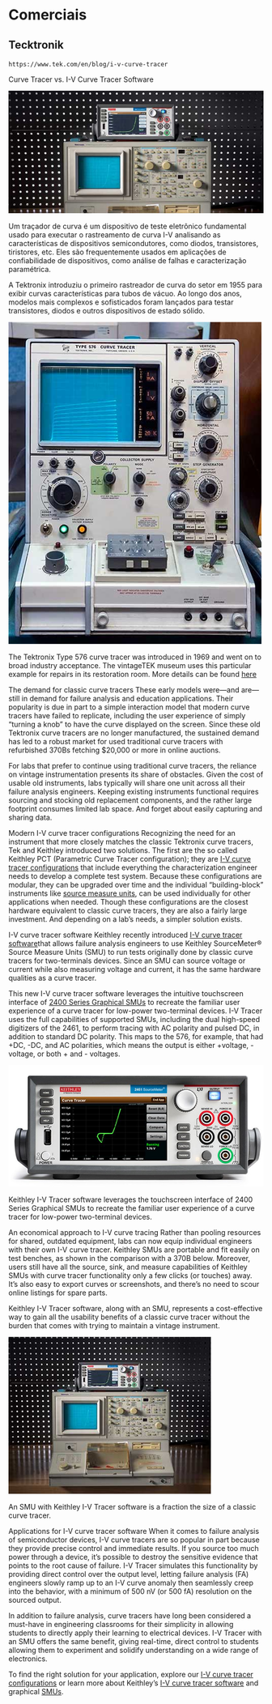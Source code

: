 # Comerciais

## Tecktronik

```Link
https://www.tek.com/en/blog/i-v-curve-tracer
```
Curve Tracer vs. I-V Curve Tracer Software

![004](./img/004.i-v-curve-tracer_Blog-Header.jpg)

Um traçador de curva é um dispositivo de teste eletrônico fundamental usado para executar o rastreamento de curva I-V analisando as características de dispositivos semicondutores, como diodos, transistores, tiristores, etc. Eles são frequentemente usados em aplicações de confiabilidade de dispositivos, como análise de falhas e caracterização paramétrica.

A Tektronix introduziu o primeiro rastreador de curva do setor em 1955 para exibir curvas características para tubos de vácuo. Ao longo dos anos, modelos mais complexos e sofisticados foram lançados para testar transistores, diodos e outros dispositivos de estado sólido.

![005](./img/005.I-V-Curve-Tracer-Vintage-Tektronix.jpg)

The Tektronix Type 576 curve tracer was introduced in 1969 and went on to broad industry acceptance. The vintageTEK museum uses this particular example for repairs in its restoration room. More details can be found [here](https://vintagetek.org/curve-tracers/)

The demand for classic curve tracers
These early models were—and are—still in demand for failure analysis and education applications. Their popularity is due in part to a simple interaction model that modern curve tracers have failed to replicate, including the user experience of simply “turning a knob” to have the curve displayed on the screen. Since these old Tektronix curve tracers are no longer manufactured, the sustained demand has led to a robust market for used traditional curve tracers with refurbished 370Bs fetching $20,000 or more in online auctions.

For labs that prefer to continue using traditional curve tracers, the reliance on vintage instrumentation presents its share of obstacles. Given the cost of usable old instruments, labs typically will share one unit across all their failure analysis engineers. Keeping existing instruments functional requires sourcing and stocking old replacement components, and the rather large footprint consumes limited lab space.  And forget about easily capturing and sharing data.

Modern I-V curve tracer configurations
Recognizing the need for an instrument  that more closely matches the classic Tektronix curve tracers, Tek and Keithley introduced two solutions. The first are the so called Keithley PCT (Parametric Curve Tracer configuration); they are [I-V curve tracer configurations](https://www.tek.com/en/products/keithley/semiconductor-test-systems/parametric-curve-tracer-configurations) that include everything the characterization engineer needs to develop a complete test system. Because these configurations are modular, they can be upgraded over time and the individual “building-block” instruments like [source measure units](https://www.tek.com/en/products/keithley/source-measure-units), can be used individually for other applications when needed. Though these configurations are the closest hardware equivalent to classic curve tracers, they are also a fairly large investment. And depending on a lab’s needs, a simpler solution exists.

I-V curve tracer software
Keithley recently introduced [I-V curve tracer software](https://www.tek.com/en/keithley-i-v-curve-tracer)that allows failure analysis engineers to use Keithley SourceMeter® Source Measure Units (SMU) to run tests originally done by classic curve tracers for two-terminals devices. Since an SMU can source voltage or current while also measuring voltage and current, it has the same hardware qualities as a curve tracer.

This new I-V curve tracer software leverages the intuitive touchscreen interface of [2400 Series Graphical SMUs](https://www.tek.com/en/products/keithley/source-measure-units/2400-graphical-series-sourcemeter) to recreate the familiar user experience of a curve tracer for low-power two-terminal devices. I-V Tracer uses the full capabilities of supported SMUs, including the dual high-speed digitizers of the 2461, to perform tracing with AC polarity and pulsed DC, in addition to standard DC polarity. This maps to the 576, for example, that had +DC, -DC, and AC polarities, which means the output is either +voltage, -voltage, or both + and - voltages.

![006](./img/006.curvetracer_pic2.jpg)

Keithley I-V Tracer software leverages the touchscreen interface of 2400 Series Graphical SMUs to recreate the familiar user experience of a curve tracer for low-power two-terminal devices.

An economical approach to I-V curve tracing
Rather than pooling resources for shared, outdated equipment, labs can now equip individual engineers with their own I-V curve tracer. Keithley SMUs are portable and fit easily on test benches, as shown in the comparison with a 370B below. Moreover, users still have all the source, sink, and measure capabilities of Keithley SMUs with curve tracer functionality only a few clicks (or touches) away. It’s also easy to export curves or screenshots, and there’s no need to scour online listings for spare parts.

Keithley I-V Tracer software, along with an SMU, represents a cost-effective way to gain all the usability benefits of a classic curve tracer without the burden that comes with trying to maintain a vintage instrument.

![007](./img/007.curvetracer_pic2.jpg)

An SMU with Keithley I-V Tracer software is a fraction the size of a classic curve tracer.

Applications for I-V curve tracer software
When it comes to failure analysis of semiconductor devices, I-V curve tracers are so popular in part because they provide precise control and immediate results. If you source too much power through a device, it’s possible to destroy the sensitive evidence that points to the root cause of failure. I-V Tracer simulates this functionality by providing direct control over the output level, letting failure analysis (FA) engineers slowly ramp up to an I-V curve anomaly then seamlessly creep into the behavior, with a minimum of 500 nV (or 500 fA) resolution on the sourced output. 

In addition to failure analysis, curve tracers have long been considered a must-have in engineering classrooms for their simplicity in allowing students to directly apply their learning to electrical devices. I-V Tracer with an SMU offers the same benefit, giving real-time, direct control to students allowing them to experiment and solidify understanding on a wide range of electronics.

To find the right solution for your application, explore our [I-V curve tracer configurations](https://www.tek.com/en/products/keithley/semiconductor-test-systems/parametric-curve-tracer-configurations) or learn more about Keithley’s [ I-V curve tracer software](https://www.tek.com/en/keithley-i-v-curve-tracer) and graphical [SMUs](https://www.tek.com/en/products/keithley/source-measure-units/2400-graphical-series-sourcemeter).

